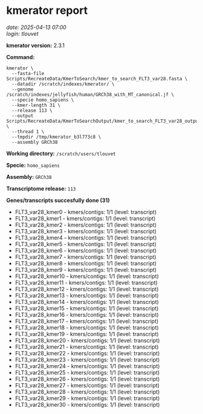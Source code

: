 # kmerator report
*date: 2025-04-13 07:00*  
*login: tlouvet*

**kmerator version:** 2.3.1

**Command:**

```
kmerator \
  --fasta-file Scripts/RecreateData/KmerToSearch/kmer_to_search_FLT3_var28.fasta \
  --datadir /scratch/indexes/kmerator/ \
  --genome /scratch/indexes/jellyfish/human/GRCh38_with_MT_canonical.jf \
  --specie homo_sapiens \
  --kmer-length 31 \
  --release 113 \
  --output Scripts/RecreateData/KmerToSearchOutput/kmer_to_search_FLT3_var28_output \
  --thread 1 \
  --tmpdir /tmp/kmerator_b3l773c8 \
  --assembly GRCh38
```

**Working directory:** `/scratch/users/tlouvet`

**Specie:** `homo_sapiens`

**Assembly:** `GRCh38`

**Transcriptome release:** `113`

**Genes/transcripts succesfully done (31)**

- FLT3_var28_kmer0 - kmers/contigs: 1/1 (level: transcript)
- FLT3_var28_kmer1 - kmers/contigs: 1/1 (level: transcript)
- FLT3_var28_kmer2 - kmers/contigs: 1/1 (level: transcript)
- FLT3_var28_kmer3 - kmers/contigs: 1/1 (level: transcript)
- FLT3_var28_kmer4 - kmers/contigs: 1/1 (level: transcript)
- FLT3_var28_kmer5 - kmers/contigs: 1/1 (level: transcript)
- FLT3_var28_kmer6 - kmers/contigs: 1/1 (level: transcript)
- FLT3_var28_kmer7 - kmers/contigs: 1/1 (level: transcript)
- FLT3_var28_kmer8 - kmers/contigs: 1/1 (level: transcript)
- FLT3_var28_kmer9 - kmers/contigs: 1/1 (level: transcript)
- FLT3_var28_kmer10 - kmers/contigs: 1/1 (level: transcript)
- FLT3_var28_kmer11 - kmers/contigs: 1/1 (level: transcript)
- FLT3_var28_kmer12 - kmers/contigs: 1/1 (level: transcript)
- FLT3_var28_kmer13 - kmers/contigs: 1/1 (level: transcript)
- FLT3_var28_kmer14 - kmers/contigs: 1/1 (level: transcript)
- FLT3_var28_kmer15 - kmers/contigs: 1/1 (level: transcript)
- FLT3_var28_kmer16 - kmers/contigs: 1/1 (level: transcript)
- FLT3_var28_kmer17 - kmers/contigs: 1/1 (level: transcript)
- FLT3_var28_kmer18 - kmers/contigs: 1/1 (level: transcript)
- FLT3_var28_kmer19 - kmers/contigs: 1/1 (level: transcript)
- FLT3_var28_kmer20 - kmers/contigs: 1/1 (level: transcript)
- FLT3_var28_kmer21 - kmers/contigs: 1/1 (level: transcript)
- FLT3_var28_kmer22 - kmers/contigs: 1/1 (level: transcript)
- FLT3_var28_kmer23 - kmers/contigs: 1/1 (level: transcript)
- FLT3_var28_kmer24 - kmers/contigs: 1/1 (level: transcript)
- FLT3_var28_kmer25 - kmers/contigs: 1/1 (level: transcript)
- FLT3_var28_kmer26 - kmers/contigs: 1/1 (level: transcript)
- FLT3_var28_kmer27 - kmers/contigs: 1/1 (level: transcript)
- FLT3_var28_kmer28 - kmers/contigs: 1/1 (level: transcript)
- FLT3_var28_kmer29 - kmers/contigs: 1/1 (level: transcript)
- FLT3_var28_kmer30 - kmers/contigs: 1/1 (level: transcript)
